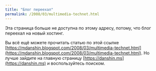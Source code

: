 ```yaml
---
title: "Блог переехал"
permalink: /2008/03/multimedia-technet.html
---
```

Эта страница больше не доступна по этому адресу, потому, что блог переехал на новый хостинг.

Вы всё ещё можете прочитать статью по этой ссылке [https://mdanshin.blogspot.com/2008/03/multimedia-technet.html](https://mdanshin.blogspot.com/2008/03/multimedia-technet.html). Но лучше зайдите на главную страницу [https://danshin.ms](https://danshin.ms) и воспользуйтесь поиском.